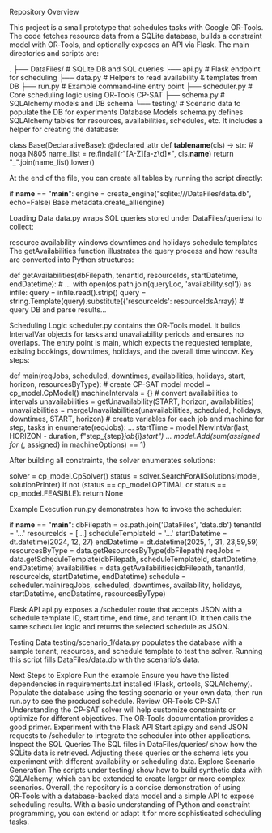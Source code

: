 Repository Overview

This project is a small prototype that schedules tasks with Google OR‑Tools. The code fetches resource data from a SQLite database, builds a constraint model with OR‑Tools, and optionally exposes an API via Flask. The main directories and scripts are:

.
├── DataFiles/            # SQLite DB and SQL queries
├── api.py                # Flask endpoint for scheduling
├── data.py               # Helpers to read availability & templates from DB
├── run.py                # Example command‑line entry point
├── scheduler.py          # Core scheduling logic using OR‑Tools CP-SAT
├── schema.py             # SQLAlchemy models and DB schema
└── testing/              # Scenario data to populate the DB for experiments
Database Models
schema.py defines SQLAlchemy tables for resources, availabilities, schedules, etc. It includes a helper for creating the database:

class Base(DeclarativeBase):
    @declared_attr
    def __tablename__(cls) -> str:  # noqa N805
        name_list = re.findall(r"[A-Z][a-z\\d]*", cls.__name__)
        return "_".join(name_list).lower()

At the end of the file, you can create all tables by running the script directly:

if __name__ == "__main__":
    engine = create_engine("sqlite:///DataFiles/data.db", echo=False)
    Base.metadata.create_all(engine)

Loading Data
data.py wraps SQL queries stored under DataFiles/queries/ to collect:

resource availability windows
downtimes and holidays
schedule templates
The getAvailabilities function illustrates the query process and how results are converted into Python structures:

def getAvailabilities(dbFilepath, tenantId, resourceIds, startDatetime, endDatetime):
    # ...
    with open(os.path.join(queryLoc, 'availability.sql')) as infile:
        query = infile.read().strip()
    query = string.Template(query).substitute({'resourceIds': resourceIdsArray})
    # query DB and parse results...

Scheduling Logic
scheduler.py contains the OR‑Tools model. It builds IntervalVar objects for tasks and unavailability periods and ensures no overlaps. The entry point is main, which expects the requested template, existing bookings, downtimes, holidays, and the overall time window. Key steps:

def main(reqJobs, scheduled, downtimes, availabilities, holidays, start, horizon, resourcesByType):
    # create CP-SAT model
    model = cp_model.CpModel()
    machineIntervals = {}
    # convert availabilities to intervals
    unavailabilities = getUnavailability(START, horizon, availabilities)
    unavailabilities = mergeUnavailabilities(unavailabilities, scheduled, holidays, downtimes, START, horizon)
    # create variables for each job and machine
    for step, tasks in enumerate(reqJobs):
        ...
        startTime = model.NewIntVar(last, HORIZON - duration, f"step_{step}_job_{i}_start")
        ...
        model.Add(sum(assigned for (_, assigned) in machineOptions) == 1)

After building all constraints, the solver enumerates solutions:

solver = cp_model.CpSolver()
status = solver.SearchForAllSolutions(model, solutionPrinter)
if not (status == cp_model.OPTIMAL or status == cp_model.FEASIBLE):
    return None

Example Execution
run.py demonstrates how to invoke the scheduler:

if __name__ == "__main__":
    dbFilepath = os.path.join('DataFiles', 'data.db')
    tenantId = '...'
    resourceIds = [...]
    scheduleTemplateId = '...'
    startDatetime = dt.datetime(2024, 12, 27)
    endDatetime = dt.datetime(2025, 1, 31, 23,59,59)
    resourcesByType = data.getResourcesByType(dbFilepath)
    reqJobs = data.getScheduleTemplate(dbFilepath, scheduleTemplateId, startDatetime, endDatetime)
    availabilities = data.getAvailabilities(dbFilepath, tenantId, resourceIds, startDatetime, endDatetime)
    schedule = scheduler.main(reqJobs, scheduled, downtimes, availability, holidays, startDatetime, endDatetime, resourcesByType)

Flask API
api.py exposes a /scheduler route that accepts JSON with a schedule template ID, start time, end time, and tenant ID. It then calls the same scheduler logic and returns the selected schedule as JSON.

Testing Data
testing/scenario_1/data.py populates the database with a sample tenant, resources, and schedule template to test the solver. Running this script fills DataFiles/data.db with the scenario’s data.

Next Steps to Explore
Run the example
Ensure you have the listed dependencies in requirements.txt installed (Flask, ortools, SQLAlchemy). Populate the database using the testing scenario or your own data, then run run.py to see the produced schedule.
Review OR‑Tools CP-SAT
Understanding the CP-SAT solver will help customize constraints or optimize for different objectives. The OR‑Tools documentation provides a good primer.
Experiment with the Flask API
Start api.py and send JSON requests to /scheduler to integrate the scheduler into other applications.
Inspect the SQL Queries
The SQL files in DataFiles/queries/ show how the SQLite data is retrieved. Adjusting these queries or the schema lets you experiment with different availability or scheduling data.
Explore Scenario Generation
The scripts under testing/ show how to build synthetic data with SQLAlchemy, which can be extended to create larger or more complex scenarios.
Overall, the repository is a concise demonstration of using OR‑Tools with a database-backed data model and a simple API to expose scheduling results. With a basic understanding of Python and constraint programming, you can extend or adapt it for more sophisticated scheduling tasks.
